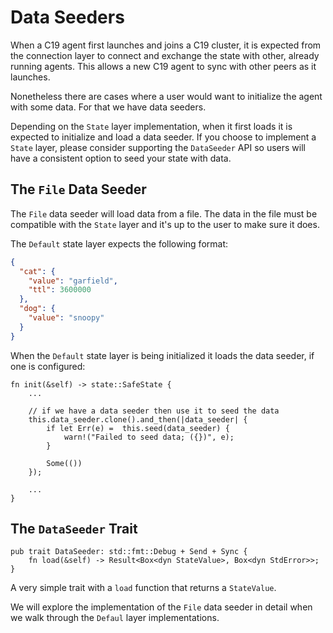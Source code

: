 # Data Seeders

When a C19 agent first launches and joins a C19 cluster, it is expected from the connection layer to connect and exchange the state with other, already running agents. 
This allows a new C19 agent to sync with other peers as it launches.

Nonetheless there are cases where a user would want to initialize the agent with some data. For that we have data seeders.

Depending on the `State` layer implementation, when it first loads it is expected to initialize and load a data seeder. If you choose to implement a `State` layer, 
please consider supporting the `DataSeeder` API so users will have a consistent option to seed your state with data.

## The `File` Data Seeder
The `File` data seeder will load data from a file. The data in the file must be compatible with the `State` layer and it's up to the user to make sure it does.

The `Default` state layer expects the following format:
```json
{
  "cat": {
    "value": "garfield",
    "ttl": 3600000
  },
  "dog": {
    "value": "snoopy"
  }
}
```

When the `Default` state layer is being initialized it loads the data seeder, if one is configured:
```rust, no_run
fn init(&self) -> state::SafeState {
    ...

    // if we have a data seeder then use it to seed the data
    this.data_seeder.clone().and_then(|data_seeder| {
        if let Err(e) =  this.seed(data_seeder) {
            warn!("Failed to seed data; ({})", e);
        }

        Some(())
    });
    
    ...
}
```

## The `DataSeeder` Trait
```rust, no_run
pub trait DataSeeder: std::fmt::Debug + Send + Sync {
    fn load(&self) -> Result<Box<dyn StateValue>, Box<dyn StdError>>;
}

```

A very simple trait with a `load` function that returns a `StateValue`.

We will explore the implementation of the `File` data seeder in detail when we walk through the `Defaul` layer implementations. 
